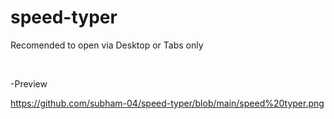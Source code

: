 # speed-typer

Recomended to open via Desktop or Tabs only


<br>

-Preview 


https://github.com/subham-04/speed-typer/blob/main/speed%20typer.png
